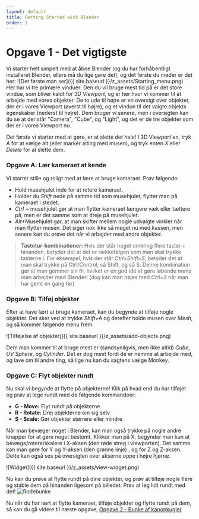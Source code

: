 ```yaml
---
layout: default
title: Getting Started with Blender
order: 1
---
```

# Opgave 1 - Det vigtigste
Vi starter helt simpelt med at åbne Blender (og du har forhåbentligt installeret Blender, ellers må du lige gøre det), og det første du møder er det her: 
![Det første man ser]({{ site.baseurl }}/z_assets/Starting_menu.png)
Her har vi tre primære vinduer: Den du vil bruge mest tid på er det store vindue, som bliver kaldt for *3D Viewport*, og er her hvor vi kommer til at arbejde med vores objekter. De to ude til højre er en oversigt over objekter, der er i vores Viewport (øverst til højre), og et vindue til det valgte objekts egenskaber (nederst til højre). Dem bruger vi senere, men i oversigten kan du se at der står "Camera", "Cube", og "Light", og det er de tre objekter som der er i vores Viewport nu.

Det første vi starter med at gøre, er at slette det hele! I 3D Viewport'en, tryk *A* for at vælge alt (eller markér alting med musen), og tryk enten *X* eller *Delete* for at slette dem. 
### Opgave A: Lær kameraet at kende
Vi starter stille og roligt med at lære at bruge kameraet. Prøv følgende:
* Hold musehjulet inde for at rotere kameraet.
* Holder du *Shift* nede på samme tid som musehjulet, flytter man på kameraet i stedet.
* *Ctrl* + musehjulet gør at man flytter kameraet længere væk eller tættere på, men er det samme som at dreje på musehjulet.
* *Alt*+Musehjulet gør, at man skifter mellem nogle udvalgte vinkler når man flytter musen. Det siger nok ikke så meget nu med kassen, men senere kan du prøve det når vi arbejder med andre objekter.


>**Tastetur-kombinationer:**
> Hvis der står noget omkring flere taster + hinanden, betyder det at det er rækkefølgen som man skal trykke tasterne i. For eksempel, hvis der står *Ctrl+Shift+S*, betyder det at man skal trykke på Ctrl/Control, så Shift, og så S.
> Denne kombination gør at man gemmer sin fil, hvilket er en god idé at gøre løbende mens man arbejder med Blender! (dog kan man nøjes med *Ctrl+S* når man har gemt én gang før)

### Opgave B: Tilføj objekter
Efter at have lært at bruge kameraet, kan du begynde at tilføje nogle objekter. Det sker ved at trykke *Shift+A* og derefter holde musen over *Mesh*, og så kommer følgende menu frem:

![Tilføjelse af objekter]({{ site.baseurl }}/z_assets/add-objects.png)

Dem man kommer til at bruge mest er (sandsynligvis, men ikke altid) *Cube*, *UV Sphere*, og *Cylinder*. Det er dog mest fordi de er nemme at arbejde med, og lave om til andre ting, så lige nu kan du sagtens vælge Monkey.
### Opgave C: Flyt objekter rundt
Nu skal vi begynde at flytte på objekterne! Klik på hvad end du har tilføjet og prøv at lege rundt med de følgende kommandoer:
* **G - Move:** Flyt rundt på objekterne
* **R - Rotate:** Drej objekterne om sig selv
* **S - Scale:** Gør objekter størrere eller mindre

Når man bevæger noget i Blender, kan man også trykke på nogle andre knapper for at gøre noget bestemt. Klikker man på X, begynder man kun at bevæge/rotere/skalere i X-aksen (den røde streg i viewporten). Det samme kan man gøre for Y og Y-aksen (den grønne linje) , og for Z og Z-aksen. Dette kan også ses på oversigten over akserne oppe i højre hjørne.

![Widget]({{ site.baseurl }}/z_assets/view-widget.png)


Nu kan du prøve at flytte rundt på dine objekter, og prøv at tilføje nogle flere og stable dem på hinanden ligesom på billedet. Prøv at leg lidt rundt med det!
![Rodebunke](../../z_assets/rodebunke.png)


Nu når du har lært at flytte kameraet, tilføje objekter og flytte rundt på dem, så kan du gå videre til næste opgave, [Opgave 2 - Bunke af kanonkugler](02-cannonballs.md)
